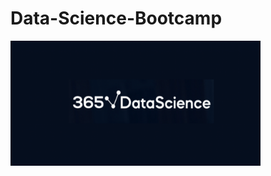 # Data-Science-Bootcamp
<img src="https://github.com/NishitaErvantikar9/Data-Science-Bootcamp/blob/main/Course/Media/365-Data-Science-review-2048x956.png" height = "200px" width= "400px">
